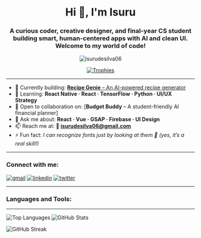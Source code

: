 <h1 align="center">Hi 👋, I'm Isuru</h1>
<h3 align="center">A curious coder, creative designer, and final-year CS student building smart, human-centered apps with AI and clean UI. Welcome to my world of code!</h3>

<p align="center">
  <img src="https://komarev.com/ghpvc/?username=isurudesilva06&label=Profile%20views&color=0e75b6&style=flat" alt="isurudesilva06" />
</p>

<p align="center">
  <a href="https://github.com/ryo-ma/github-profile-trophy">
    <img src="https://github-profile-trophy.vercel.app/?username=isurudesilva06&theme=algolia" alt="Trophies" />
  </a>
</p>

---

- 🔭 Currently building: [**Recipe Genie** – An AI-powered recipe generator](https://github.com/isurudesilva06/Final_Project.git)  
- 🌱 Learning: **React Native · React · TensorFlow · Python · UI/UX Strategy**  
- 🤝 Open to collaboration on: [**Budget Buddy** – A student-friendly AI financial planner]  
- 💬 Ask me about: **React · Vue · GSAP · Firebase · UI Design**  
- 📫 Reach me at: **📩 isurudesilva06@gmail.com**  
- ⚡ Fun fact: *I can recognize fonts just by looking at them 👀 (yes, it’s a real skill!)*

---

<h3 align="left">Connect with me:</h3>
<p align="left">
  <a href="mailto:isurudesilva06@gmail.com"><img src="https://img.shields.io/badge/Gmail-D14836?style=flat&logo=gmail&logoColor=white" alt="gmail" /></a>
  <a href="https://linkedin.com/in/your-link" target="_blank"><img src="https://img.shields.io/badge/LinkedIn-blue?style=flat&logo=linkedin&logoColor=white" alt="linkedin" /></a>
  <a href="https://twitter.com/your-handle" target="_blank"><img src="https://img.shields.io/badge/Twitter-1DA1F2?style=flat&logo=twitter&logoColor=white" alt="twitter" /></a>
</p>

---

<h3 align="left">Languages and Tools:</h3>
<p align="left">
<!-- The full tool icons section stays the same as your original code since it's comprehensive -->
<!-- Optionally, group them by category (Frontend, Backend, ML, DevOps, etc.) if you want better readability -->
<!-- If you want that categorization, I can reorganize it for you -->
</p>

---

<p>
  <img align="left" src="https://github-readme-stats.vercel.app/api/top-langs?username=isurudesilva06&show_icons=true&locale=en&layout=compact" alt="Top Languages" />
</p>

<p>
  <img align="center" src="https://github-readme-stats.vercel.app/api?username=isurudesilva06&show_icons=true&locale=en" alt="GitHub Stats" />
</p>

<p>
  <img align="center" src="https://github-readme-streak-stats.herokuapp.com/?user=isurudesilva06&" alt="GitHub Streak" />
</p>

